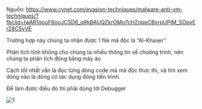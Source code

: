 Nguồn: https://www.cynet.com/evasion-techniques/malware-anti-vm-techniques/?fbclid=IwAR1qouF8ooJCSD6_q9kBAUQZkrOMo7cHZnpeCBvrpUPjM_SOpvErZ8C5vVE

Trường hợp này chúng ta nhận được 1 file mã độc là “Al-Khaser”.

Phân tích tĩnh không cho chúng ta nhiều thông tin về chương trình, nên chúng ta phân tích động bằng máy ảo

Cách tốt nhất vẫn là đọc từng dòng code mà mã độc thưc thi, và tìm xem dòng nào là dòng có tác dụng đóng tiến trình.

Để làm đươc điều đó thì phải dùng tới Debugger

![1](https://user-images.githubusercontent.com/101321172/157802284-7d3a666d-27b1-4a82-a865-608dac744112.png)
